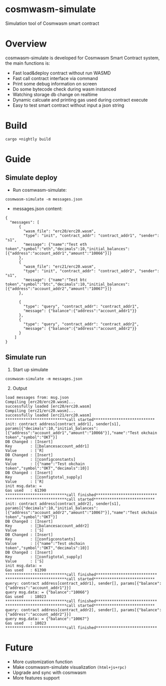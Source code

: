 # cosmwasm-simulate
Simulation tool of Cosmwasm smart contract

# Overview
cosmwasm-simulate is developed for Cosmwasm Smart Contract system, the main functions is:
* Fast load&deploy contract without run WASMD
* Fast call contract interface via command
* Print some debug information on screen
* Do some bytecode check during wasm instanced
* Watching storage db change on realtime
* Dynamic calcuate and printing gas used during contract execute 
* Easy to test smart contract without input a json string
# Build
```
cargo +nightly build
```
# Guide
## Simulate deploy
* Run cosmwasm-simulate:
```
cosmwasm-simulate -m messages.json
```
* messages.json content:
```
{
  "messages": [
      {
        "wasm_file": "erc20/erc20.wasm",
        "type": "init", "contract_addr": "contract_addr1", "sender": "s1",
        "message": {"name":"Test eth token","symbol":"eth","decimals":10,"initial_balances":[{"address":"account_addr1","amount":"10066"}]}
      },
      {
        "wasm_file": "erc21/erc20.wasm",
        "type": "init", "contract_addr": "contract_addr2", "sender": "s1",
        "message": {"name":"Test btc token","symbol":"btc","decimals":10,"initial_balances":[{"address":"account_addr2","amount":"10067"}]}
      },
  
      {
        "type": "query", "contract_addr": "contract_addr1",
        "message": {"balance":{"address":"account_addr1"}}
      },
      {
        "type": "query", "contract_addr": "contract_addr2",
        "message": {"balance":{"address":"account_addr2"}}
      }
    ]
}
```

## Simulate run

1. Start up simulate
```
cosmwasm-simulate -m messages.json
```

2. Output   
```
load messages from: msg.json
Compiling [erc20/erc20.wasm]...
successfully loaded [erc20/erc20.wasm]
Compiling [erc21/erc20.wasm]...
successfully loaded [erc21/erc20.wasm]
***************************call started***************************
init: contract address[contract_addr1], sender[s1], params[{"decimals":10,"initial_balances":[{"address":"account_addr1","amount":"10066"}],"name":"Test okchain token","symbol":"OKT"}]
DB Changed : [Insert]
Key        : [ balancesaccount_addr1       ]
Value      : [              'R]
DB Changed : [Insert]
Key        : [ configconstants]
Value      : [{"name":"Test okchain token","symbol":"OKT","decimals":10}]
DB Changed : [Insert]
Key        : [ configtotal_supply]
Value      : [              'R]
init msg.data: = 
Gas used   : 61390
***************************call finished***************************
***************************call started***************************
init: contract address[contract_addr2], sender[s1], params[{"decimals":10,"initial_balances":[{"address":"account_addr2","amount":"10067"}],"name":"Test okchain token","symbol":"OKT"}]
DB Changed : [Insert]
Key        : [ balancesaccount_addr2       ]
Value      : [              'S]
DB Changed : [Insert]
Key        : [ configconstants]
Value      : [{"name":"Test okchain token","symbol":"OKT","decimals":10}]
DB Changed : [Insert]
Key        : [ configtotal_supply]
Value      : [              'S]
init msg.data: = 
Gas used   : 61390
***************************call finished***************************
***************************call started***************************
query: contract address[contract_addr1], sender[], params[{"balance":{"address":"account_addr1"}}]
query msg.data: = {"balance":"10066"}
Gas used   : 18023
***************************call finished***************************
***************************call started***************************
query: contract address[contract_addr2], sender[], params[{"balance":{"address":"account_addr2"}}]
query msg.data: = {"balance":"10067"}
Gas used   : 18023
***************************call finished***************************
```

# Future
* More customization function
* Make cosmwasm-simulate visualization `(html+js+rpc)`
* Upgrade and sync with cosmwasm
* More features support

